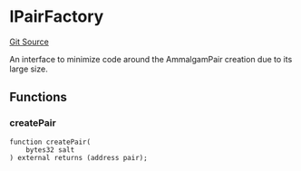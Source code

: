 # IPairFactory
[Git Source](https://github.com/Ammalgam-Protocol/core-v1/blob/0225322e5b1d4d1ce3ec3ffc220dfd4d8afaf521/contracts/interfaces/factories/IAmmalgamFactory.sol)

An interface to minimize code around the AmmalgamPair creation due to
its large size.


## Functions
### createPair


```solidity
function createPair(
    bytes32 salt
) external returns (address pair);
```

